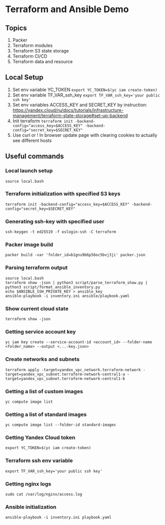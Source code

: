 # Terraform and Ansible Demo

## Topics
1. Packer
2. Terraform modules
3. Terraform S3 state storage
4. Terraform CI/CD
5. Terraform data and resource

## Local Setup
1. Set env variable YC_TOKEN ```export YC_TOKEN=$(yc iam create-token)```
2. Set env variable TF_VAR_ssh_key ```export TF_VAR_ssh_key='your public ssh key'```
3. Set env variables ACCESS_KEY and SECRET_KEY by instruction: https://yandex.cloud/ru/docs/tutorials/infrastructure-management/terraform-state-storage#set-up-backend
4. Init terraform ```terraform init -backend-config="access_key=$ACCESS_KEY" -backend-config="secret_key=$SECRET_KEY"```
5. Use curl or ! In browser update page with clearing cookies to actually see different hosts

## Useful commands
### Local launch setup
```source local.bash```

### Terraform initialization with specified S3 keys
```terraform init -backend-config="access_key=$ACCESS_KEY" -backend-config="secret_key=$SECRET_KEY"```

### Generating ssh-key with specified user
```ssh-keygen -t ed25519 -f oslogin-ssh -C terraform```

### Packer image build
```packer build -var 'folder_id=b1gnu9b6p56oc5bvj3ji' packer.json```

### Parsing terraform output
```
source local.bash
terraform show -json | python3 script/parse_terraform_show.py | python3 script/format_ansible_inventory.py
echo $ANSIBLE_SSH_PRIVATE_KEY > ansible_key
ansible-playbook -i inventory.ini ansible/playbook.yaml
```

### Show current cloud state
```terraform show -json```

### Getting service account key
```yc iam key create --service-account-id <account_id> --folder-name <folder_name> --output <...-key.json>```

### Create networks and subnets
```terraform apply -target=yandex_vpc_network.terraform-network -target=yandex_vpc_subnet.terraform-network-central1-a -target=yandex_vpc_subnet.terraform-network-central1-b```

### Getting a list of custom images
```yc compute image list```

### Getting a list of standard images
```yc compute image list --folder-id standard-images```

### Getting Yandex Cloud token
```export YC_TOKEN=$(yc iam create-token)```

### Terraform ssh env variable
```export TF_VAR_ssh_key='your public ssh key'```

### Getting nginx logs
```sudo cat /var/log/nginx/access.log```

### Ansible initialization
```ansible-playbook -i inventory.ini playbook.yaml```
